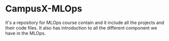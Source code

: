 # CampusX-MLOps
It's a repository for MLOps course contain and it include all the projects and their code files.
It also has introduction to all the different component we have in the MLOps.